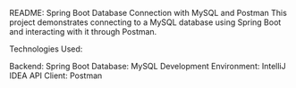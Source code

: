 README: Spring Boot Database Connection with MySQL and Postman
This project demonstrates connecting to a MySQL database using 
Spring Boot and interacting with it through Postman.

Technologies Used:

Backend: Spring Boot
Database: MySQL
Development Environment: IntelliJ IDEA
API Client: Postman